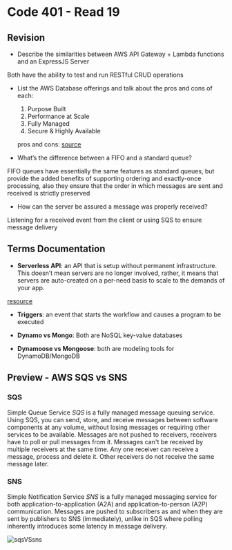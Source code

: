 # Code 401 - Read 19

## Revision

* Describe the similarities between AWS API Gateway + Lambda functions and an ExpressJS Server

Both have the ability to test and run RESTful CRUD operations

* List the AWS Database offerings and talk about the pros and cons of each:

    1. Purpose Built
    2. Performance at Scale
    3. Fully Managed
    4. Secure & Highly Available

    pros and cons: [source](https://matthewbonig.com/2019/06/28/dynamodb-pros-cons/)

* What’s the difference between a FIFO and a standard queue?

FIFO queues have essentially the same features as standard queues, but provide the added benefits of supporting ordering and exactly-once processing, also they ensure that the order in which messages are sent and received is strictly preserved

* How can the server be assured a message was properly received?

Listening for a received event from the client or using SQS to ensure message delivery

## Terms Documentation

* **Serverless API**: an API that is setup without permanent infrastructure. This doesn’t mean servers are no longer involved, rather, it means that servers are auto-created on a per-need basis to scale to the demands of your app.

[resource](https://nordicapis.com/the-benefits-of-a-serverless-api-backend/)

* **Triggers**: an event that starts the workflow and causes a program to be executed

* **Dynamo vs Mongo**: Both are NoSQL key-value databases

* **Dynamoose vs Mongoose**: both are modeling tools for DynamoDB/MongoDB

## Preview - AWS SQS vs SNS

### SQS

Simple Queue Service *SQS* is a fully managed message queuing service. Using SQS, you can send, store, and receive messages between software components at any volume, without losing messages or requiring other services to be available. Messages are not pushed to receivers, receivers have to poll or pull messages from it. Messages can't be received by multiple receivers at the same time. Any one receiver can receive a message, process and delete it. Other receivers do not receive the same message later.

### SNS

Simple Notification Service *SNS* is a fully managed messaging service for both application-to-application (A2A) and application-to-person (A2P) communication. Messages are pushed to subscribers as and when they are sent by publishers to SNS (immediately), unlike in SQS where polling inherently introduces some latency in message delivery.

![sqsVSsns](https://res.cloudinary.com/practicaldev/image/fetch/s--mQKEdtHk--/c_limit,f_auto,fl_progressive,q_80,w_880/https://dw71fyauz7yz9.cloudfront.net/video-upload__c8bc44f83cd41222de8ae55b55c63ef2/thumbs-video-upload__c8bc44f83cd41222de8ae55b55c63ef2-00001.png)
